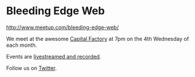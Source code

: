 # Bleeding Edge Web

http://www.meetup.com/bleeding-edge-web/

We meet at the awesome [Capital Factory](http://capitalfactory.com/) at 7pm on the 4th Wednesday of each month.

Events are [livestreamed and recorded](http://capitalfactory.lifesize.com/videos/).

Follow us on [Twitter](https://twitter.com/edgeatx).
